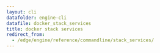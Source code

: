 ```yaml
---
layout: cli
datafolder: engine-cli
datafile: docker_stack_services
title: docker stack services
redirect_from:
  - /edge/engine/reference/commandline/stack_services/
---
```

<!--
This page is automatically generated from Docker's source code. If you want to
suggest a change to the text that appears here, open a ticket or pull request
in the source repository on GitHub:

https://github.com/docker/cli
-->

